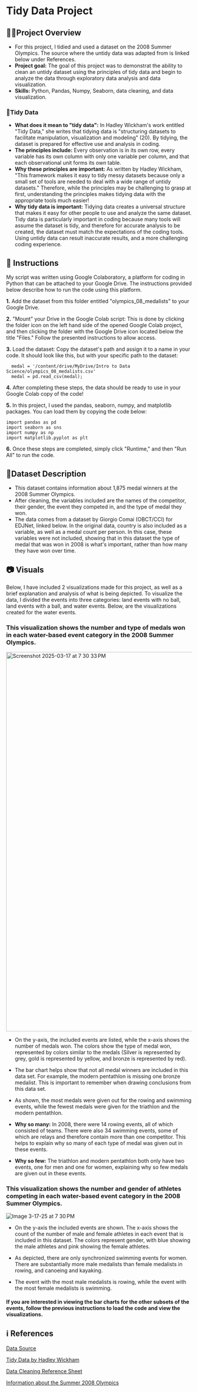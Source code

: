 # Tidy Data Project 
## 🧑‍🏫Project Overview  
- For this project, I tidied and used a dataset on the 2008 Summer Olympics. The source where the untidy data was adapted from is linked below under References.
- **Project goal:** The goal of this project was to demonstrat the ability to clean an untidy dataset using the principles of tidy data and begin to analyze the data through exploratory data analysis and data visualization. 
- **Skills:** Python, Pandas, Numpy, Seaborn, data cleaning, and data visualization.

### 🧹Tidy Data  
- **What does it mean to "tidy data":** In Hadley Wickham's work entitled "Tidy Data," she writes that tidying data is "structuring datasets to facilitate manipulation, visualization and modeling" (20). By tidying, the dataset is prepared for effective use and analysis in coding.
- **The principles include:** Every observation is in its own row, every variable has its own column with only one variable per column, and that each observational unit forms its own table.
- **Why these principles are important:** As written by Hadley Wickham, "This framework makes it easy to tidy messy datasets because only a small set of tools are needed to deal with a wide range of untidy datasets." Therefore, while the principles may be challenging to grasp at first, understanding the principles makes tidying data with the appropriate tools much easier! 
- **Why tidy data is important:** Tidying data creates a universal structure that makes it easy for other people to use and analyze the same dataset. Tidy data is particularly important in coding because many tools will assume the dataset is tidy, and therefore for accurate analysis to be created, the dataset must match the expectations of the coding tools. Using untidy data can result inaccurate results, and a more challenging coding experience.
  
## 📖 Instructions 
My script was written using Google Colaboratory, a platform for coding in Python that can be attached to your Google Drive. The instructions provided below describe how to run the code using this platform. 

**1.** Add the dataset from this folder entitled "olympics_08_medalists" to your Google Drive.

**2.** "Mount" your Drive in the Google Colab script: This is done by clicking the folder icon on the left hand side of the opened Google Colab project, and then clicking the folder with the Google Drive icon located below the title "Files." Follow the presented instructions to allow access. 

**3.** Load the dataset: Copy the dataset's path and assign it to a name in your code. It should look like this, but with your specific path to the dataset:
````
  medal = '/content/drive/MyDrive/Intro to Data Science/olympics_08_medalists.csv'
  medal = pd.read_csv(medal);
````
**4.** After completing these steps, the data should be ready to use in your Google Colab copy of the code!

**5.** In this project, I used the pandas, seaborn, numpy, and matplotlib packages. You can load them by copying the code below:
````
import pandas as pd
import seaborn as sns
import numpy as np
import matplotlib.pyplot as plt
````
**6.** Once these steps are completed, simply click "Runtime," and then "Run All" to run the code.

## 📕Dataset Description 
- This dataset contains information about 1,875 medal winners at the 2008 Summer Olympics.
- After cleaning, the variables included are the names of the competitor, their gender, the event they competed in, and the type of medal they won.
- The data comes from a dataset by Giorgio Comai (OBCT/CCI) for EDJNet, linked below. In the original data, country is also included as a variable, as well as a medal count per person. In this case, these variables were not included, showing that in this dataset the type of medal that was won in 2008 is what's important, rather than how many they have won over time.

## 📷 Visuals 
Below, I have included 2 visualizations made for this project, as well as a brief explanation and analysis of what is being depicted. To visualize the data, I divided the events into three categories: land events with no ball, land events with a ball, and water events. Below, are the visualizations created for the water events.  

### This visualization shows the number and type of medals won in each water-based event category in the 2008 Summer Olympics.
<img width="1028" alt="Screenshot 2025-03-17 at 7 30 33 PM" src="https://github.com/user-attachments/assets/85566922-2f7f-419e-9b04-86d030991cd8" />

- On the y-axis, the included events are listed, while the x-axis shows the number of medals won. The colors show the type of medal won, represented by colors similar to the medals (Silver is represented by grey, gold is represented by yellow, and bronze is represented by red).
  
- The bar chart helps show that not all medal winners are included in this data set. For example, the modern pentathlon is missing one bronze medalist. This is important to remember when drawing conclusions from this data set.
  
- As shown, the most medals were given out for the rowing and swimming events, while the fewest medals were given for the triathlon and the modern pentathlon.
  
- **Why so many:** In 2008, there were 14 rowing events, all of which consisted of teams. There were also 34 swimming events, some of which are relays and therefore contain more than one competitor. This helps to explain why so many of each type of medal was given out in these events.
  
- **Why so few:** The triathlon and modern pentathlon both only have two events, one for men and one for women, explaining why so few medals are given out in these events.

### This visualization shows the number and gender of athletes competing in each water-based event category in the 2008 Summer Olympics.
![Image 3-17-25 at 7 30 PM](https://github.com/user-attachments/assets/443223f9-3e42-4264-b1d6-a4c553652e9f)

- On the y-axis the included events are shown. The x-axis shows the count of the number of male and female athletes in each event that is included in this dataset. The colors represent gender, with blue showing the male athletes and pink showing the female athletes.
  
- As depicted, there are only synchronized swimming events for women. There are substantially more male medalists than female medalists in rowing, and canoeing and kayaking.
  
- The event with the most male medalists is rowing, while the event with the most female medalists is swimming.

#### If you are interested in viewing the bar charts for the other subsets of the events, follow the previous instructions to load the code and view the visualizations. 
  


## ℹ️ References 
[Data Source](https://edjnet.github.io/OlympicsGoNUTS/2008/)

[Tidy Data by Hadley Wickham](https://vita.had.co.nz/papers/tidy-data.pdf)

[Data Cleaning Reference Sheet](https://pandas.pydata.org/Pandas_Cheat_Sheet.pdf)

[Information about the Summer 2008 Olympics ](https://www.olympics.com/en/olympic-games/beijing-2008/results)

